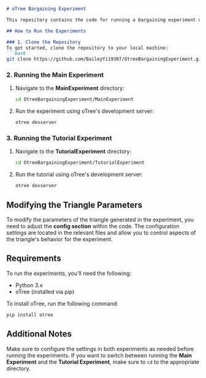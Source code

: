 
```markdown
# oTree Bargaining Experiment

This repository contains the code for running a bargaining experiment using oTree. The project consists of two parts: the **Main Experiment** and the **Tutorial Experiment**.

## How to Run the Experiments

### 1. Clone the Repository
To get started, clone the repository to your local machine:
```bash
git clone https://github.com/BaileyYi19307/OtreeBargainingExperiment.git
```

### 2. Running the Main Experiment
1. Navigate to the **MainExperiment** directory:
   ```bash
   cd OtreeBargainingExperiment/MainExperiment
   ```

2. Run the experiment using oTree's development server:
   ```bash
   otree devserver
   ```

### 3. Running the Tutorial Experiment
1. Navigate to the **TutorialExperiment** directory:
   ```bash
   cd OtreeBargainingExperiment/TutorialExperiment
   ```

2. Run the tutorial using oTree's development server:
   ```bash
   otree devserver
   ```

## Modifying the Triangle Parameters
To modify the parameters of the triangle generated in the experiment, you need to adjust the **config section** within the code. The configuration settings are located in the relevant files and allow you to control aspects of the triangle's behavior for the experiment.

## Requirements
To run the experiments, you'll need the following:

- Python 3.x
- oTree (installed via pip)

To install oTree, run the following command:
```bash
pip install otree
```

## Additional Notes
Make sure to configure the settings in both experiments as needed before running the experiments. If you want to switch between running the **Main Experiment** and the **Tutorial Experiment**, make sure to `cd` to the appropriate directory.
